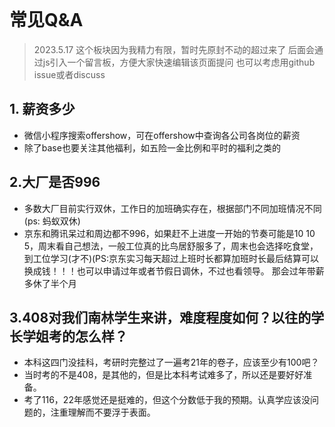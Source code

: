 <br>

# 常见Q&A

> 2023.5.17 这个板块因为我精力有限，暂时先原封不动的超过来了
> 后面会通过js引入一个留言板，方便大家快速编辑该页面提问
> 也可以考虑用github issue或者discuss

## 1. 薪资多少

+ 微信小程序搜索offershow，可在offershow中查询各公司各岗位的薪资
+ 除了base也要关注其他福利，如五险一金比例和平时的福利之类的

## 2.大厂是否996

+ 多数大厂目前实行双休，工作日的加班确实存在，根据部门不同加班情况不同(ps: 蚂蚁双休)
+ 京东和腾讯呆过和周边都不996，如果赶不上进度一开始的节奏可能是10 10 5，周末看自己想法，一般工位真的比鸟居舒服多了，周末也会选择吃食堂，到工位学习(才不)(PS:京东实习每天超过上班时长都算加班时长最后结算可以换成钱！！！也可以申请过年或者节假日调休，不过也看领导。 那会过年带薪多休了半个月


## 3.408对我们南林学生来讲，难度程度如何？以往的学长学姐考的怎么样？

+ 本科这四门没挂科，考研时完整过了一遍考21年的卷子，应该至少有100吧？
+ 当时考的不是408，是其他的，但是比本科考试难多了，所以还是要好好准备。
+ 考了116，22年感觉还是挺难的，但这个分数低于我的预期。认真学应该没问题的，注重理解而不要浮于表面。
